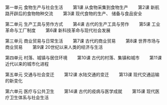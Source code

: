 第一单元 食物生产与社会生活
　　第1课 从食物采集到食物生产
　　第2课 新航路开辟后的食物物种交流
　　第3课 现代食物的生产、 储备与食品安全

第二单元 生产工具与劳作方式
　　第4课 古代的生产工具与劳作
　　第5课 工业革命与工厂制度
　　第6课 新科技革命与现代社会发展

第三单元 商业贸易与日常生活
　　第7课 古代的商业贸易
　　第8课 世界市场与商业贸易
　　第9课 20世纪以来人类的经济与生活

第四单元 村落、城镇与居住环境
　　第10课 古代的村落、集镇和城市
　　第11课 近代以来的城市化进程

第五单元 交通与社会变迁
　　第12课 水陆交通的变迁
　　第13课 现代交通运输的新变化

第六单元 医疗与公共卫生
　　第14课 古代的疫病与医学成就
　　第15课 现代医疗卫生体系与社会生活